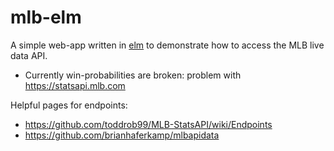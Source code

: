 # mlb-elm

A simple web-app written in [elm](https://elm-lang.org/) to demonstrate how to access the MLB live data API.

* Currently win-probabilities are broken: problem with https://statsapi.mlb.com

Helpful pages for endpoints:

* https://github.com/toddrob99/MLB-StatsAPI/wiki/Endpoints
* https://github.com/brianhaferkamp/mlbapidata



